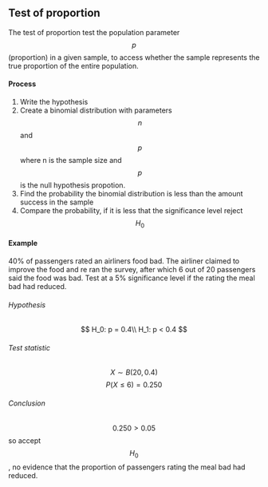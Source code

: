 ## Test of proportion
The test of proportion test the population parameter $$p$$ (proportion) in a given sample, to access whether the sample represents the true proportion of the entire population.

#### Process
1. Write the hypothesis
2. Create a binomial distribution with parameters $$n$$ and $$p$$ where n is the sample size and $$p$$ is the null hypothesis propotion.
3. Find the probability the binomial distribution is less than the amount success in the sample
4. Compare the probability, if it is less that the significance level reject $$H_0$$

#### Example
40% of passengers rated an airliners food bad. The airliner claimed to improve the food and re ran the survey, after which 6 out of 20 passengers said the food was bad. Test at a 5% significance level if the rating the meal bad had reduced.

###### Hypothesis
$$
H_0: p = 0.4\\
H_1: p < 0.4
$$

###### Test statistic
$$
X \sim B(20, 0.4)
$$$$
P(X \leq 6) = 0.250
$$

###### Conclusion
$$0.250 > 0.05$$ so accept $$H_0$$, no evidence that the proportion of passengers rating the meal bad had reduced.